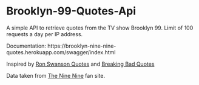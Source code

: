 # Brooklyn-99-Quotes-Api
A simple API to retrieve quotes from the TV show Brooklyn 99.
Limit of 100 requests a day per IP address.
<p>Documentation: https://brooklyn-nine-nine-quotes.herokuapp.com/swagger/index.html</p>
<p>Inspired by <a href=https://github.com/jamesseanwright/ron-swanson-quotes#ron-swanson-quotes-api>Ron Swanson Quotes</a> and <a href=https://github.com/shevabam/breaking-bad-quotes>Breaking Bad Quotes</a></p>
<p>Data taken from <a href=https://theninenine.com>The Nine Nine</a> fan site.</p>
